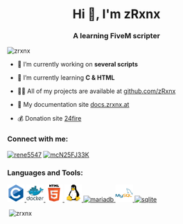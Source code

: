 <h1 align="center">Hi 👋, I'm zRxnx</h1>
<h3 align="center">A learning FiveM scripter</h3>

<p align="left"> <img src="https://komarev.com/ghpvc/?username=zrxnx&label=Profile%20views&color=0e75b6&style=flat" alt="zrxnx" /> </p>

- 🔭 I’m currently working on **several scripts**

- 🌱 I’m currently learning **C & HTML**

- 👨‍💻 All of my projects are available at [github.com/zRxnx](github.com/zRxnx)

- 📝 My documentation site [docs.zrxnx.at](docs.zrxnx.at)

- 💰 Donation site [24fire](https://24fi.re/d/ILGqd9ho)

<h3 align="left">Connect with me:</h3>
<p align="left">
<a href="https://www.youtube.com/channel/UC8yEqnY-fIID6QG0hVnxHXg" target="blank"><img align="center" src="https://raw.githubusercontent.com/rahuldkjain/github-profile-readme-generator/master/src/images/icons/Social/youtube.svg" alt="rene5547" height="30" width="40" /></a>
<a href="https://discord.gg/mcN25FJ33K" target="blank"><img align="center" src="https://raw.githubusercontent.com/rahuldkjain/github-profile-readme-generator/master/src/images/icons/Social/discord.svg" alt="mcN25FJ33K" height="30" width="40" /></a>
</p>

<h3 align="left">Languages and Tools:</h3>
<p align="left"> <a href="https://www.cprogramming.com/" target="_blank" rel="noreferrer"> <img src="https://raw.githubusercontent.com/devicons/devicon/master/icons/c/c-original.svg" alt="c" width="40" height="40"/> </a> <a href="https://www.docker.com/" target="_blank" rel="noreferrer"> <img src="https://raw.githubusercontent.com/devicons/devicon/master/icons/docker/docker-original-wordmark.svg" alt="docker" width="40" height="40"/> </a> <a href="https://www.w3.org/html/" target="_blank" rel="noreferrer"> <img src="https://raw.githubusercontent.com/devicons/devicon/master/icons/html5/html5-original-wordmark.svg" alt="html5" width="40" height="40"/> </a> <a href="https://www.linux.org/" target="_blank" rel="noreferrer"> <img src="https://raw.githubusercontent.com/devicons/devicon/master/icons/linux/linux-original.svg" alt="linux" width="40" height="40"/> </a> <a href="https://mariadb.org/" target="_blank" rel="noreferrer"> <img src="https://www.vectorlogo.zone/logos/mariadb/mariadb-icon.svg" alt="mariadb" width="40" height="40"/> </a> <a href="https://www.mysql.com/" target="_blank" rel="noreferrer"> <img src="https://raw.githubusercontent.com/devicons/devicon/master/icons/mysql/mysql-original-wordmark.svg" alt="mysql" width="40" height="40"/> </a> <a href="https://www.sqlite.org/" target="_blank" rel="noreferrer"> <img src="https://www.vectorlogo.zone/logos/sqlite/sqlite-icon.svg" alt="sqlite" width="40" height="40"/> </a> </p>

<p>&nbsp;<img align="center" src="https://github-readme-stats.vercel.app/api?username=zrxnx&show_icons=true&locale=en" alt="zrxnx" /></p>
